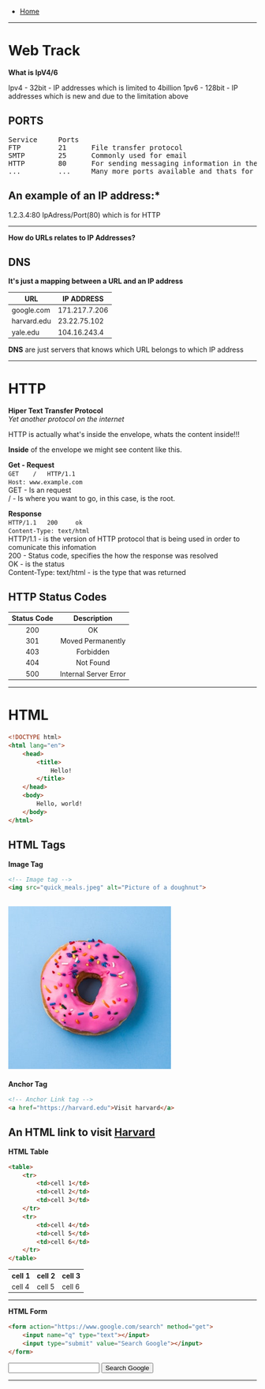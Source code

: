 - [Home](../index.md)
---
# Web Track
**What is IpV4/6**

Ipv4 - 32bit - IP addresses which is limited to 4billion
1pv6 - 128bit - IP addresses which is new and due to the limitation above
## **PORTS**

<pre>
Service     Ports
FTP         21      File transfer protocol
SMTP	    25      Commonly used for email
HTTP	    80      For sending messaging information in the form of web pages
...         ...     Many more ports available and thats for another time!!!
</pre>

## An example of an IP address:*
1.2.3.4:80	IpAdress/Port(80) which is for HTTP
	
***	
**How do URLs relates to IP Addresses?**
## DNS	
**It's just a mapping between a URL and an IP address**

| URL         | IP ADDRESS    |
| ----------- | ------------- |
| google.com  | 171.217.7.206 |
| harvard.edu | 23.22.75.102  |
| yale.edu    | 104.16.243.4  |

**DNS** are just servers that knows which URL belongs to which IP address  

---

# HTTP 
**Hiper Text Transfer Protocol**  
*Yet another protocol on the internet*

HTTP is actually what's inside the envelope, whats the content inside!!!  

**Inside** of the envelope we might see content like this.  

**Get - Request**  
`GET    /   HTTP/1.1`  
`Host: www.example.com`  
GET - Is an request  
/ - Is where you want to go, in this case, is the root.

**Response**  
`HTTP/1.1   200     ok`   
`Content-Type: text/html`  
HTTP/1.1 - is the version of HTTP protocol that is being used in order to comunicate this infomation  
200 - Status code, specifies the how the response was resolved  
OK - is the status  
Content-Type: text/html - is the type that was returned

## HTTP Status Codes
| Status Code | Description           |
| :-----------: | :---------------------: |
| 200         | OK                    |
| 301         | Moved Permanently     |
| 403         | Forbidden             |
| 404         | Not Found             |
| 500         | Internal Server Error |  

---  

# HTML  

```html
<!DOCTYPE html>
<html lang="en">
    <head>
        <title>
            Hello!
        </title>
    </head>
    <body>
        Hello, world!
    </body>
</html>
```

## HTML Tags
**Image Tag**
```html
<!-- Image tag -->
<img src="quick_meals.jpeg" alt="Picture of a doughnut">
```

<img src="quick_meals.jpeg" alt="Picture of a doughnut"></img>
---
**Anchor Tag**
```html
<!-- Anchor Link tag -->
<a href="https://harvard.edu">Visit harvard</a>
```
An HTML link to visit <a href="https://harvard.edu">Harvard</a>
---
**HTML Table**
```html
<table>
    <tr>
        <td>cell 1</td>
        <td>cell 2</td>
        <td>cell 3</td>
    </tr>
    <tr>
        <td>cell 4</td>
        <td>cell 5</td>
        <td>cell 6</td>
    </tr>
</table>
```
<table>
    <tr>
        <th>cell 1</th>
        <th>cell 2</th>
        <th>cell 3</th>
    </tr>
    <tr>
        <td>cell 4</td>
        <td>cell 5</td>
        <td>cell 6</td>
    </tr>
</table>

---
**HTML Form**
```html
<form action="https://www.google.com/search" method="get">
    <input name="q" type="text"></input>
    <input type="submit" value="Search Google"></input>
</form>
```  

<form action="https://www.google.com/search" method="get">
    <input name="q" type="text"></input>
    <input type="submit" value="Search Google"></input>
</form>  

---



  



